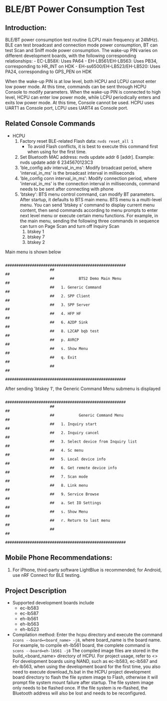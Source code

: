 # BLE/BT Power Consumption Test
## Introduction:
BLE/BT power consumption test routine (LCPU main frequency at 24MHz). BLE can test broadcast and connection mode power consumption, BT can test Scan and Sniff mode power consumption.
The wake-up PIN varies on different development boards, with the following corresponding relationships:
    - EC-LB58X: Uses PA64
    - EH-LB561/EH-LB563: Uses PB34, corresponding to HR_INT on HDK
    - EH-ss6500/EH-LB523/EH-LB520: Uses PA24, corresponding to GPS_PEN on HDK

When the wake-up PIN is at low level, both HCPU and LCPU cannot enter low power mode.
At this time, commands can be sent through HCPU Console to modify parameters.
When the wake-up PIN is connected to high level, HCPU can enter low power mode, while LCPU periodically enters and exits low power mode. At this time, Console cannot be used.
HCPU uses UART1 as Console port, LCPU uses UART4 as Console port.

## Related Console Commands
- HCPU
    1. Factory reset BLE-related Flash data: `nvds reset_all 1`
        - To avoid Flash conflicts, it is best to execute this command first when using for the first time.
    2. Set Bluetooth MAC address: nvds update addr 6 [addr]. Example: nvds update addr 6 2345670123C3
    3. 'ble_config adv interval_in_ms': Modify broadcast period, where 'interval_in_ms' is the broadcast interval in milliseconds
    4. 'ble_config conn interval_in_ms': Modify connection period, where 'interval_in_ms' is the connection interval in milliseconds,
      command needs to be sent after connecting with phone
    5. 'btskey': BTS menu control command, can modify BT parameters. After startup, it defaults to BTS main menu. BTS menu is a multi-level menu. You can send 'btskey s' command to display current menu content,
        then send commands according to menu prompts to enter next level menu or execute certain menu functions. For example, in the main menu, sending the following three commands in sequence can turn on Page Scan and turn off Inquiry Scan
        1) btskey 1
        2) btskey 7
        3) btskey 2

Main menu is shown below
```
                    ######################################################
                    ##                                                  ##
                    ##           BTS2 Demo Main Menu                    ##
                    ##   1. Generic Command                             ##
                    ##   2. SPP Client                                  ##
                    ##   3. SPP Server                                  ##
                    ##   4. HFP HF                                      ##
                    ##   6. A2DP Sink                                   ##
                    ##   8. L2CAP bqb test                              ##
                    ##   p. AVRCP                                       ##
                    ##   s. Show Menu                                   ##
                    ##   q. Exit                                        ##
                    ##                                                  ##
                    ######################################################
```
    
After sending 'btskey 1', the Generic Command Menu submenu is displayed  
```
                    ######################################################
                    ##                                                  ##
                    ##           Generic Command Menu                   ##
                    ##   1. Inquiry start                               ##
                    ##   2. Inquiry cancel                              ##
                    ##   3. Select device from Inquiry list             ##
                    ##   4. Sc menu                                     ##
                    ##   5. Local device info                           ##
                    ##   6. Get remote device info                      ##
                    ##   7. Scan mode                                   ##
                    ##   8. Link menu                                   ##
                    ##   9. Service Browse                              ##
                    ##   a. Set IO Settings                             ##
                    ##   s. Show Menu                                   ##
                    ##   r. Return to last menu                         ##
                    ##                                                  ##
                    ######################################################
```

## Mobile Phone Recommendations:
1. For iPhone, third-party software LightBlue is recommended; for Android, use nRF Connect for BLE testing.

## Project Description
- Supported development boards include
    - ec-lb583
    - ec-lb587
    - eh-lb561
    - eh-lb563
    - eh-lb523
- Compilation method: Enter the hcpu directory and execute the command `scons --board=<board_name> -j8`, where board_name is the board name. For example, to compile eh-lb561 board, the complete command is `scons --board=eh-lb561 -j8`
    The compiled image files are stored in the build_<board_name> directory of HCPU. For project usage, refer to <<General Project Construction Method>>
For development boards using NAND, such as ec-lb583, ec-lb587 and eh-lb563, when using the development board for the first time, you also need to execute download_fs.bat in the HCPU project development board directory to flash the file system image to Flash, otherwise it will prompt file system mount failure after startup.
The file system image only needs to be flashed once. If the file system is re-flashed, the Bluetooth address will also be lost and needs to be reconfigured.